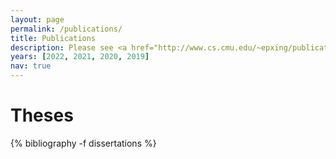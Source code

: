 ```yaml
---
layout: page
permalink: /publications/
title: Publications
description: Please see <a href="http://www.cs.cmu.edu/~epxing/publications-2021.html"><u>here</u></a> for publications.
years: [2022, 2021, 2020, 2019]
nav: true
---
```


<!-- <b>SAILING Members:</b> If you want to add your publications to this page, please refer to the <a href="https://github.com/sailing-lab/sailing-lab.github.io/blob/main/docs/publications.md">instruction</a>. -->

<div class="Publications">

<h1 class="year" id="dissertations">Theses</h1>
{% bibliography -f dissertations %}

</div>
